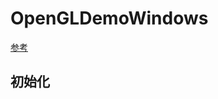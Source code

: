 # OpenGLDemoWindows

[参考](https://blog.csdn.net/Accelerator12138/article/details/126858648?ops_request_misc=%257B%2522request%255Fid%2522%253A%2522170113413116800192291180%2522%252C%2522scm%2522%253A%252220140713.130102334..%2522%257D&request_id=170113413116800192291180&biz_id=0&utm_medium=distribute.pc_search_result.none-task-blog-2~all~top_click~default-2-126858648-null-null.142^v96^pc_search_result_base8&utm_term=vs2022%E9%85%8D%E7%BD%AEopengl%E7%8E%AF%E5%A2%83&spm=1018.2226.3001.4187)

## 初始化